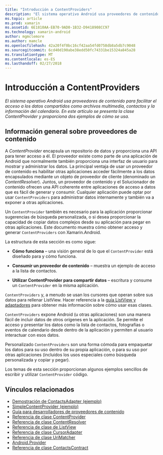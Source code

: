 ```yaml
---
title: "Introducción a ContentProviders"
description: "El sistema operativo Android usa proveedores de contenido para facilitar el acceso a los datos compartidos como archivos multimedia, contactos y la información del calendario. En este artículo se presenta la clase ContentProvider y proporciona dos ejemplos de cómo se usa."
ms.topic: article
ms.prod: xamarin
ms.assetid: 6E1810AA-EB70-9AD0-1B32-D9418908CC97
ms.technology: xamarin-android
author: mgmclemore
ms.author: mamcle
ms.openlocfilehash: 42a20f4f0bc16cf42aa54fd0758db8a5db7c9048
ms.sourcegitcommit: 6cd40d190abe38edd50fc74331be15324a845a28
ms.translationtype: MT
ms.contentlocale: es-ES
ms.lasthandoff: 02/27/2018
---
```

# <a name="intro-to-contentproviders"></a>Introducción a ContentProviders

_El sistema operativo Android usa proveedores de contenido para facilitar el acceso a los datos compartidos como archivos multimedia, contactos y la información del calendario. En este artículo se presenta la clase ContentProvider y proporciona dos ejemplos de cómo se usa._


## <a name="content-providers-overview"></a>Información general sobre proveedores de contenido

A *ContentProvider* encapsula un repositorio de datos y proporciona una API para tener acceso a él. El proveedor existe como parte de una aplicación de Android que normalmente también proporciona una interfaz de usuario para mostrar y administrar los datos. La principal ventaja de usar un proveedor de contenido es habilitar otras aplicaciones acceder fácilmente a los datos encapsulados mediante un objeto de proveedor de cliente (denominado un *ContentResolver*). Juntos, un proveedor de contenido y el Solucionador de contenido ofrecen una API coherente entre aplicaciones de acceso a datos que es fácil de generar y consumir. Cualquier aplicación puede optar por usar `ContentProviders` para administrar datos internamente y también va a exponer a otras aplicaciones.

Un `ContentProvider` también es necesario para la aplicación proporcionar sugerencias de búsqueda personalizada, o si desea proporcionar la capacidad de copiar datos complejos desde su aplicación para pegar en otras aplicaciones. Este documento muestra cómo obtener acceso y generar `ContentProviders` con Xamarin.Android.

La estructura de esta sección es como sigue:

- **Cómo funciona** &ndash; una visión general de lo que el `ContentProvider` está diseñado para y cómo funciona.

- **Consumir un proveedor de contenido** &ndash; muestra un ejemplo de acceso a la lista de contactos.

- **Utilizar ContentProvider para compartir datos** &ndash; escritura y consume un `ContentProvider` en la misma aplicación.

`ContentProviders` y, a menudo se usan los cursores que operan sobre sus datos para rellenar ListView. Hacer referencia a la [guía ListView y adaptadores](~/android/user-interface/layouts/list-view/index.md) para obtener más información sobre cómo usar esas clases.

`ContentProviders` expone Android (u otras aplicaciones) son una manera fácil de incluir datos de otros orígenes en la aplicación. Se permite el acceso y presentar los datos como la lista de contactos, fotografías o eventos de calendario desde dentro de la aplicación y permiten al usuario interactuar con esos datos.

Personalizado `ContentProviders` son una forma cómoda para empaquetar los datos para su uso dentro de su propia aplicación, o para su uso por otras aplicaciones (incluidos los usos especiales como búsqueda personalizada y copiar y pegar).

Los temas de esta sección proporcionan algunos ejemplos sencillos de escribir y utilizar `ContentProvider` código.



## <a name="related-links"></a>Vínculos relacionados

- [Demostración de ContactsAdapter (ejemplo)](https://developer.xamarin.com/samples/monodroid/PlatformFeatures/ContactsAdapterDemo/)
- [SimpleContentProvider (ejemplo)](https://developer.xamarin.com/samples/monodroid/PlatformFeatures/SimpleContentProvider)
- [Guía para desarrolladores de proveedores de contenido](http://developer.android.com/guide/topics/providers/content-providers.html)
- [Referencia de clase ContentProvider](https://developer.xamarin.com/api/type/Android.Content.ContentProvider/)
- [Referencia de clase ContentResolver](https://developer.xamarin.com/api/type/Android.Content.ContentResolver/)
- [Referencia de clase de ListView](https://developer.xamarin.com/api/type/Android.Widget.ListView/)
- [Referencia de clase CursorAdapter](https://developer.xamarin.com/api/type/Android.Widget.CursorAdapter/)
- [Referencia de clase UriMatcher](https://developer.xamarin.com/api/type/Android.Content.UriMatcher/)
- [Android.Provider](https://developer.xamarin.com/api/namespace/Android.Provider/)
- [Referencia de clase ContactsContract](https://developer.xamarin.com/api/type/Android.Provider.ContactsContract/)
